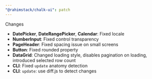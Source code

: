 ```yaml
---
"@rahimstack/chalk-ui": patch
---
```


Changes

- **DatePicker**, **DateRangePicker**, **Calendar**: Fixed locale
- **NumberInput**: Fixed control transparency
- **PageHeader**: Fixed spacing issue on small screens
- **Button**: Fixed rounded property
- **DataGrid**: Changed loading style, disables pagination on loading, introduced selected row count
- **CLI**: Fixed `update` anatomy detection
- **CLI**: `update`: use diff.js to detect changes

